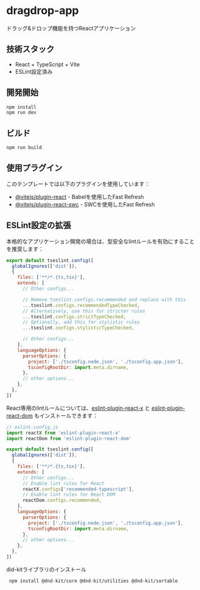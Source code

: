 # dragdrop-app

ドラッグ&ドロップ機能を持つReactアプリケーション

## 技術スタック

- React + TypeScript + Vite
- ESLint設定済み

## 開発開始

```bash
npm install
npm run dev
```

## ビルド

```bash
npm run build
```

## 使用プラグイン

このテンプレートでは以下のプラグインを使用しています：

- [@vitejs/plugin-react](https://github.com/vitejs/vite-plugin-react/blob/main/packages/plugin-react) - Babelを使用したFast Refresh
- [@vitejs/plugin-react-swc](https://github.com/vitejs/vite-plugin-react/blob/main/packages/plugin-react-swc) - SWCを使用したFast Refresh

## ESLint設定の拡張

本格的なアプリケーション開発の場合は、型安全なlintルールを有効にすることを推奨します：

```js
export default tseslint.config([
  globalIgnores(['dist']),
  {
    files: ['**/*.{ts,tsx}'],
    extends: [
      // Other configs...

      // Remove tseslint.configs.recommended and replace with this
      ...tseslint.configs.recommendedTypeChecked,
      // Alternatively, use this for stricter rules
      ...tseslint.configs.strictTypeChecked,
      // Optionally, add this for stylistic rules
      ...tseslint.configs.stylisticTypeChecked,

      // Other configs...
    ],
    languageOptions: {
      parserOptions: {
        project: ['./tsconfig.node.json', './tsconfig.app.json'],
        tsconfigRootDir: import.meta.dirname,
      },
      // other options...
    },
  },
])
```

React専用のlintルールについては、[eslint-plugin-react-x](https://github.com/Rel1cx/eslint-react/tree/main/packages/plugins/eslint-plugin-react-x) と [eslint-plugin-react-dom](https://github.com/Rel1cx/eslint-react/tree/main/packages/plugins/eslint-plugin-react-dom) もインストールできます：

```js
// eslint.config.js
import reactX from 'eslint-plugin-react-x'
import reactDom from 'eslint-plugin-react-dom'

export default tseslint.config([
  globalIgnores(['dist']),
  {
    files: ['**/*.{ts,tsx}'],
    extends: [
      // Other configs...
      // Enable lint rules for React
      reactX.configs['recommended-typescript'],
      // Enable lint rules for React DOM
      reactDom.configs.recommended,
    ],
    languageOptions: {
      parserOptions: {
        project: ['./tsconfig.node.json', './tsconfig.app.json'],
        tsconfigRootDir: import.meta.dirname,
      },
      // other options...
    },
  },
])
```


did-kitライブラリのインストール
```bash
 npm install @dnd-kit/core @dnd-kit/utilities @dnd-kit/sortable
```
